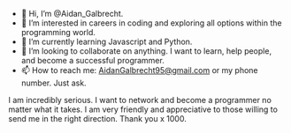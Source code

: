 - 👋 Hi, I’m @Aidan_Galbrecht.
- 👀 I’m interested in careers in coding and exploring all options within the programming world.
- 🌱 I’m currently learning Javascript and Python.
- 💞️ I’m looking to collaborate on anything. I want to learn, help people, and become a successful programmer.
- 📫 How to reach me: AidanGalbrecht95@gmail.com or my phone number. Just ask. 

I am incredibly serious. I want to network and become a programmer no matter what it takes. I am very friendly and appreciative to those willing 
to send me in the right direction. Thank you x 1000.

<!---
AidanGalbrecht/AidanGalbrecht is a ✨ special ✨ repository because its `README.md` (this file) appears on your GitHub profile.
You can click the Preview link to take a look at your changes.
--->
